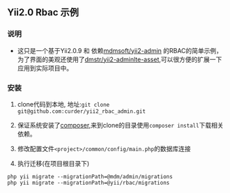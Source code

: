 ## Yii2.0 Rbac 示例

### 说明
- 这只是一个基于Yii2.0.9 和 依赖[mdmsoft/yii2-admin](https://github.com/mdmsoft/yii2-admin) 的RBAC的简单示例，为了界面的美观还使用了[dmstr/yii2-adminlte-asset](https://github.com/dmstr/yii2-adminlte-asset),可以很方便的扩展一下应用到实际项目中。

### 安装

1. clone代码到本地, 地址:`git clone git@github.com:curder/yii2_rbac_admin.git`

2. 保证系统安装了[composer](https://getcomposer.org/download/),来到clone的目录使用`composer install`下载相关依赖。

3. 修改配置文件`<project>/common/config/main.php`的数据库连接

4. 执行迁移(在项目根目录下)
```shell
php yii migrate --migrationPath=@mdm/admin/migrations
php yii migrate --migrationPath=@yii/rbac/migrations
```







